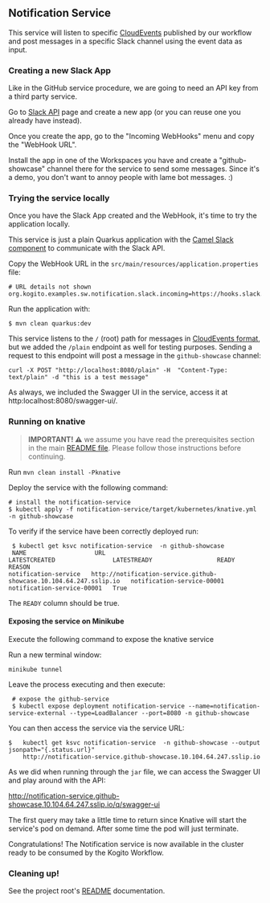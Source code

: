 ## Notification Service

This service will listen to specific [CloudEvents](https://github.com/cloudevents/spec) published by our workflow and post
messages in a specific Slack channel using the event data as input.

### Creating a new Slack App

Like in the GitHub service procedure, we are going to need an API key from a third party
service. 

Go to [Slack API](https://api.slack.com/apps) page and create a new app 
(or you can reuse one you already have instead).

Once you create the app, go to the "Incoming WebHooks" menu and copy the "WebHook URL". 

Install the app in one of the Workspaces you have and create a "github-showcase" channel
there for the service to send some messages. Since it's a demo, you don't want to annoy people with lame 
bot messages. :)

### Trying the service locally

Once you have the Slack App created and the WebHook, it's time to try the application locally.

This service is just a plain Quarkus application with the [Camel Slack component](https://camel.apache.org/components/latest/slack-component.html) to communicate
with the Slack API.

Copy the WebHook URL in the `src/main/resources/application.properties` file:

```properties
# URL details not shown
org.kogito.examples.sw.notification.slack.incoming=https://hooks.slack.com/services/(...)
```

Run the application with:

```shell script
$ mvn clean quarkus:dev
```

This service listens to the `/` (root) path for messages in [CloudEvents format](https://github.com/cloudevents/spec/blob/v1.0/spec.md#example), but 
we added the `/plain` endpoint as well for testing purposes. Sending a request to this
endpoint will post a message in the `github-showcase` channel:

```shell script
curl -X POST "http://localhost:8080/plain" -H  "Content-Type: text/plain" -d "this is a test message"
``` 

As always, we included the Swagger UI in the service, access it at http:localhost:8080/swagger-ui/. 

### Running on knative

> **IMPORTANT! :warning:** we assume you have read the prerequisites section in the main
> [README file](../README.md). Please follow those instructions before continuing.

Run `mvn clean install -Pknative`

Deploy the service with the following command:

 ```shell
 # install the notification-service 
 $ kubectl apply -f notification-service/target/kubernetes/knative.yml -n github-showcase
 ```
To verify if the service have been correctly deployed run:

```
 $ kubectl get ksvc notification-service  -n github-showcase
 NAME                   URL                                                                  LATESTCREATED                LATESTREADY                  READY   REASON
notification-service   http://notification-service.github-showcase.10.104.64.247.sslip.io   notification-service-00001   notification-service-00001   True    

```
The `READY` column should be true.

#### Exposing the service on Minikube

Execute the following command to expose the knative service

Run a new terminal window:

```shell script
minikube tunnel
```
Leave the process executing and then execute:

```shell
 # expose the github-service 
 $ kubectl expose deployment notification-service --name=notification-service-external --type=LoadBalancer --port=8080 -n github-showcase
 ```

You can then access the service via the service URL:

```
$   kubectl get ksvc notification-service  -n github-showcase --output jsonpath="{.status.url}"
    http://notification-service.github-showcase.10.104.64.247.sslip.io
```

As we did when running through the `jar` file, we can access the Swagger UI and play around with the API:

http://notification-service.github-showcase.10.104.64.247.sslip.io/q/swagger-ui

The first query may take a little time to return since Knative will start the service's pod on demand.
After some time the pod will just terminate.

Congratulations! The Notification service is now available in the cluster ready to be consumed by the Kogito Workflow.

### Cleaning up!

See the project root's [README](./README.md) documentation.
